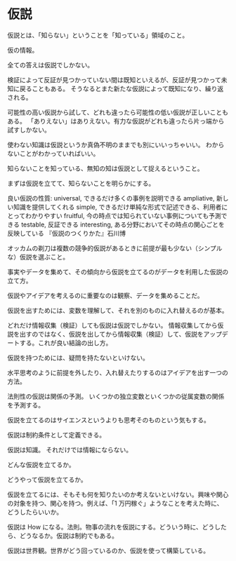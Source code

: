 # 仮説

仮説とは、「知らない」ということを「知っている」領域のこと。

仮の情報。

全ての答えは仮説でしかない。

検証によって反証が見つかっていない間は既知といえるが、反証が見つかって未知に戻ることもある。
そうなるとまた新たな仮説によって既知になり、繰り返される。

可能性の高い仮説から試して、どれも違ったら可能性の低い仮説が正しいこともある。
「ありえない」はありえない。有力な仮説がどれも違ったら片っ端から試すしかない。

使わない知識は仮説というか真偽不明のままでも別にいいっちゃいい。
わからないことがわかっていればいい。

知らないことを知っている、無知の知は仮説として捉えるということ。

まずは仮説を立てて、知らないことを明らかにする。

良い仮説の性質:
universal, できるだけ多くの事例を説明できる
ampliative, 新しい知識を提供してくれる
simple, できるだけ単純な形式で記述できる、利用者にとってわかりやすい
fruitful, 今の時点では知られていない事例についても予測できる
testable, 反証できる
interesting, ある分野においてその時点の関心ごとを反映している
『仮説のつくりかた』石川博

オッカムの剃刀は複数の競争的仮説があるときに前提が最も少ない（シンプルな）仮説を選ぶこと。

事実やデータを集めて、その傾向から仮説を立てるのがデータを利用した仮説の立て方。

仮説やアイデアを考えるのに重要なのは観察、データを集めることだ。

仮説を出すためには、変数を理解して、それを別のものに入れ替えるのが基本。

どれだけ情報収集（検証）しても仮説は仮説でしかない。
情報収集してから仮説を出すのではなく、仮説を出してから情報収集（検証）して、仮説をアップデートする。これが良い結論の出し方。

仮説を持つためには、疑問を持たないといけない。

水平思考のように前提を外したり、入れ替えたりするのはアイデアを出す一つの方法。

法則性の仮説は関係の予測。
いくつかの独立変数といくつかの従属変数の関係を予測する。

仮説を立てるのはサイエンスというよりも思考そのものという気もする。

仮説は制約条件として定義できる。

仮説は知識。
それだけでは情報にならない。

どんな仮説を立てるか。

どうやって仮説を立てるか。

仮説を立てるには、そもそも何を知りたいのか考えないといけない。興味や関心の対象を持つ、関心を持つ。例えば、「1 万円稼ぐ」ようなことを考えた時に、どうしたらいいか。

仮説は How になる。法則。物事の流れを仮説にする。どういう時に、どうしたら、どうなるか。仮説は制約でもある。

仮説は世界観。世界がどう回っているのか、仮説を使って構築している。
